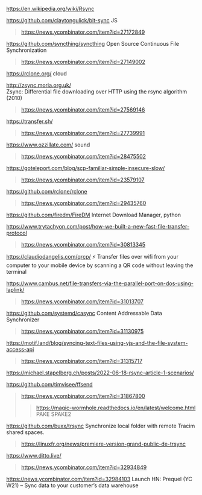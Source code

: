 https://en.wikipedia.org/wiki/Rsync

https://github.com/claytongulick/bit-sync JS
> https://news.ycombinator.com/item?id=27172849

https://github.com/syncthing/syncthing Open Source Continuous File Synchronization
> https://news.ycombinator.com/item?id=27149002

https://rclone.org/ cloud

http://zsync.moria.org.uk/  	
Zsync: Differential file downloading over HTTP using the rsync algorithm (2010)
> https://news.ycombinator.com/item?id=27569146

https://transfer.sh/
> https://news.ycombinator.com/item?id=27739991

https://www.ozzillate.com/ sound
> https://news.ycombinator.com/item?id=28475502

https://goteleport.com/blog/scp-familiar-simple-insecure-slow/
> https://news.ycombinator.com/item?id=23579107

https://github.com/rclone/rclone
> https://news.ycombinator.com/item?id=29435760

https://github.com/firedm/FireDM Internet Download Manager, python

https://www.trytachyon.com/post/how-we-built-a-new-fast-file-transfer-protocol
> https://news.ycombinator.com/item?id=30813345

https://claudiodangelis.com/qrcp/ :zap: Transfer files over wifi from your computer to your mobile device by scanning a QR code without leaving the terminal

https://www.cambus.net/file-transfers-via-the-parallel-port-on-dos-using-laplink/
> https://news.ycombinator.com/item?id=31013707

https://github.com/systemd/casync Content Addressable Data Synchronizer
> https://news.ycombinator.com/item?id=31130975

https://motif.land/blog/syncing-text-files-using-yjs-and-the-file-system-access-api
> https://news.ycombinator.com/item?id=31315717

https://michael.stapelberg.ch/posts/2022-06-18-rsync-article-1-scenarios/

https://github.com/timvisee/ffsend
> https://news.ycombinator.com/item?id=31867800
> > https://magic-wormhole.readthedocs.io/en/latest/welcome.html PAKE SPAKE2

https://github.com/buxx/trsync Synchronize local folder with remote Tracim shared spaces.
> https://linuxfr.org/news/premiere-version-grand-public-de-trsync

https://www.ditto.live/
> https://news.ycombinator.com/item?id=32934849

https://news.ycombinator.com/item?id=32984103 Launch HN: Prequel (YC W21) – Sync data to your customer’s data warehouse

